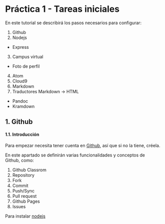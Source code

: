 # Práctica 1 - Tareas iniciales

En este tutorial se describirá los pasos necesarios  para configurar:
1. Github
2. Nodejs
  - Express
3. Campus virtual
 - Foto de perfil
4. Atom
5. Cloud9
6. Markdown
7. Traductores Markdown -> HTML
 - Pandoc
 - Kramdown


## 1. Github

#### 1.1. Introducción
Para empezar necesita tener cuenta en [Github](https://github.com/), así que si no la tiene, créela.

En este apartado se definirán varias funcionalidades y conceptos de Github, como:
1. Github Classrom
2. Repository
3. Fork
4. Commit
5. Push/Sync
6. Pull request
7. Github Pages
8. Issues


Para instalar [nodejs](https://nodejs.org/en/)
